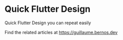 # Quick Flutter Design
Quick Flutter Design you can repeat easily

Find the related articles at https://guillaume.bernos.dev
